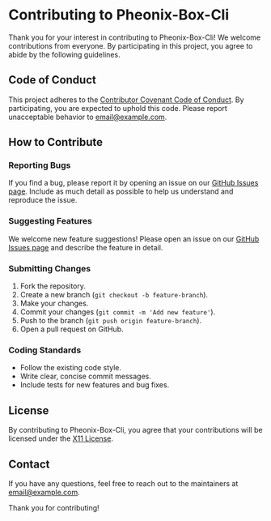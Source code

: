 # Contributing to Pheonix-Box-Cli

Thank you for your interest in contributing to Pheonix-Box-Cli! We welcome contributions from everyone. By participating in this project, you agree to abide by the following guidelines.

## Code of Conduct

This project adheres to the [Contributor Covenant Code of Conduct](https://www.contributor-covenant.org/version/2/0/code_of_conduct/). By participating, you are expected to uphold this code. Please report unacceptable behavior to [email@example.com](mailto:sierrajohn1234brown@gmail.com).

## How to Contribute

### Reporting Bugs

If you find a bug, please report it by opening an issue on our [GitHub Issues page](https://github.com/john1234brown/pheonix-box/issues). Include as much detail as possible to help us understand and reproduce the issue.

### Suggesting Features

We welcome new feature suggestions! Please open an issue on our [GitHub Issues page](https://github.com/john1234brown/pheonix-box/issues) and describe the feature in detail.

### Submitting Changes

1. Fork the repository.
2. Create a new branch (`git checkout -b feature-branch`).
3. Make your changes.
4. Commit your changes (`git commit -m 'Add new feature'`).
5. Push to the branch (`git push origin feature-branch`).
6. Open a pull request on GitHub.

### Coding Standards

- Follow the existing code style.
- Write clear, concise commit messages.
- Include tests for new features and bug fixes.

## License

By contributing to Pheonix-Box-Cli, you agree that your contributions will be licensed under the [X11 License](https://opensource.org/licenses/X11).

## Contact

If you have any questions, feel free to reach out to the maintainers at [email@example.com](mailto:sierrajohn1234brown@gmail.com).

Thank you for contributing!

